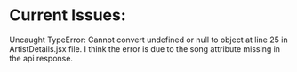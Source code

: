 # Current Issues:

Uncaught TypeError: Cannot convert undefined or null to object
at line 25 in ArtistDetails.jsx file.
I think the error is due to the song attribute missing in the api response.
